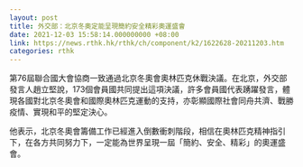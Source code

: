 ```yaml
---
layout: post
title: 外交部：北京冬奧定能呈現簡約安全精彩奧運盛會
date: 2021-12-03 15:58:14.000000000 +08:00
link: https://news.rthk.hk/rthk/ch/component/k2/1622628-20211203.htm
categories: rthk
---
```


第76屆聯合國大會協商一致通過北京冬奧會奧林匹克休戰決議。在北京，外交部發言人趙立堅說，173個會員國共同提出這項決議，許多會員國代表踴躍發言，體現各國對北京冬奧會和國際奧林匹克運動的支持，亦彰顯國際社會同舟共濟、戰勝疫情、實現和平的堅定決心。

他表示，北京冬奧會籌備工作已經進入倒數衝刺階段，相信在奧林匹克精神指引下，在各方共同努力下，一定能為世界呈現一屆「簡約、安全、精彩」的奧運盛會。
